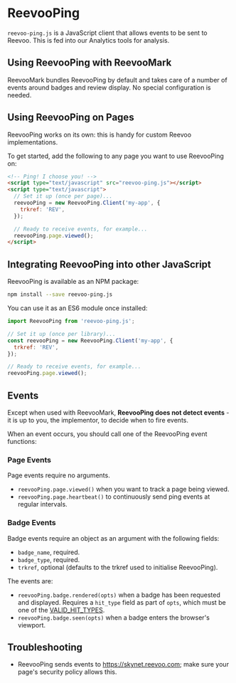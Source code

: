 # ReevooPing

<!---
This document is intended to be client-friendly.

It is aimed at a technical implementor with knowledge of JavaScript,
but not necessarily aware of Reevoo's suite of products.
-->

`reevoo-ping.js` is a JavaScript client that allows events to be sent to Reevoo. This is fed into our Analytics tools for analysis.

## Using ReevooPing with ReevooMark

ReevooMark bundles ReevooPing by default and takes care of a number of events around badges and review display. No special configuration is needed.

## Using ReevooPing on Pages

ReevooPing works on its own: this is handy for custom Reevoo implementations.

To get started, add the following to any page you want to use ReevooPing on:

```html
<!-- Ping! I choose you! -->
<script type="text/javascript" src="reevoo-ping.js"></script>
<script type="text/javascript">
  // Set it up (once per page)...
  reevooPing = new ReevooPing.Client('my-app', {
    trkref: 'REV',
  });

  // Ready to receive events, for example...
  reevooPing.page.viewed();
</script>
```

## Integrating ReevooPing into other JavaScript

ReevooPing is available as an NPM package:

```bash
npm install --save reevoo-ping.js
```

You can use it as an ES6 module once installed:

```js
import ReevooPing from 'reevoo-ping.js';

// Set it up (once per library)...
const reevooPing = new ReevooPing.Client('my-app', {
  trkref: 'REV',
});

// Ready to receive events, for example...
reevooPing.page.viewed();
```

## Events

Except when used with ReevooMark, **ReevooPing does not detect events** - it is up to you, the implementor, to decide when to fire events.

When an event occurs, you should call one of the ReevooPing event functions:

### Page Events
Page events require no arguments.

- `reevooPing.page.viewed()` when you want to track a page being viewed.
- `reevooPing.page.heartbeat()` to continuously send ping events at regular intervals.

### Badge Events
Badge events require an object as an argument with the following fields:

- `badge_name`, required.
- `badge_type`, required.
- `trkref`, optional (defaults to the trkref used to initialise ReevooPing).

The events are:

- `reevooPing.badge.rendered(opts)` when a badge has been requested and displayed. Requires a `hit_type` field as part of `opts`, which must be one of the [VALID_HIT_TYPES](../lib/events/badge.js).
- `reevooPing.badge.seen(opts)` when a badge enters the browser's viewport.

## Troubleshooting

- ReevooPing sends events to https://skynet.reevoo.com; make sure your page's security policy allows this.
